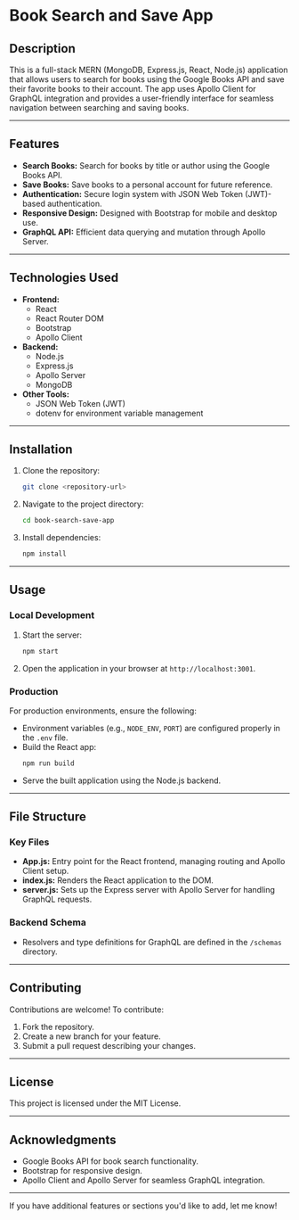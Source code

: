 
# Book Search and Save App

## Description

This is a full-stack MERN (MongoDB, Express.js, React, Node.js) application that allows users to search for books using the Google Books API and save their favorite books to their account. The app uses Apollo Client for GraphQL integration and provides a user-friendly interface for seamless navigation between searching and saving books.

---

## Features

- **Search Books:** Search for books by title or author using the Google Books API.
- **Save Books:** Save books to a personal account for future reference.
- **Authentication:** Secure login system with JSON Web Token (JWT)-based authentication.
- **Responsive Design:** Designed with Bootstrap for mobile and desktop use.
- **GraphQL API:** Efficient data querying and mutation through Apollo Server.

---

## Technologies Used

- **Frontend:**
  - React
  - React Router DOM
  - Bootstrap
  - Apollo Client
- **Backend:**
  - Node.js
  - Express.js
  - Apollo Server
  - MongoDB
- **Other Tools:**
  - JSON Web Token (JWT)
  - dotenv for environment variable management

---

## Installation

1. Clone the repository:
   ```bash
   git clone <repository-url>
   ```
2. Navigate to the project directory:
   ```bash
   cd book-search-save-app
   ```
3. Install dependencies:
   ```bash
   npm install
   ```

---

## Usage

### Local Development
1. Start the server:
   ```bash
   npm start
   ```
2. Open the application in your browser at `http://localhost:3001`.

### Production
For production environments, ensure the following:
- Environment variables (e.g., `NODE_ENV`, `PORT`) are configured properly in the `.env` file.
- Build the React app:
  ```bash
  npm run build
  ```
- Serve the built application using the Node.js backend.

---

## File Structure

### Key Files
- **App.js:** Entry point for the React frontend, managing routing and Apollo Client setup.
- **index.js:** Renders the React application to the DOM.
- **server.js:** Sets up the Express server with Apollo Server for handling GraphQL requests.

### Backend Schema
- Resolvers and type definitions for GraphQL are defined in the `/schemas` directory.

---

## Contributing

Contributions are welcome! To contribute:
1. Fork the repository.
2. Create a new branch for your feature.
3. Submit a pull request describing your changes.

---

## License

This project is licensed under the MIT License.

---

## Acknowledgments

- Google Books API for book search functionality.
- Bootstrap for responsive design.
- Apollo Client and Apollo Server for seamless GraphQL integration.

---

If you have additional features or sections you'd like to add, let me know!
